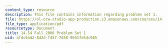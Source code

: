```yaml
---
content_type: resource
description: This file contains information regarding problem set 1.
file: https://ol-ocw-studio-app-production.s3.amazonaws.com/courses/14-54-international-trade-fall-2016/afdc6ad2842df4577d589651fe54c985_MIT14_54F16_ProblemSet1.pdf
file_type: application/pdf
resourcetype: Document
title: 14.54 Fall 2006 Problem Set 1
uid: afdc6ad2-842d-f457-7d58-9651fe54c985
---
```

